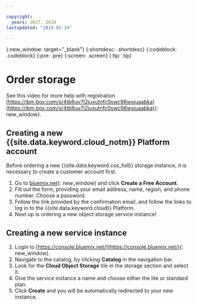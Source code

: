 ```yaml
---

copyright:
  years: 2017, 2018
lastupdated: "2018-05-24"

---
```

{:new_window: target="_blank"}
{:shortdesc: .shortdesc}
{:codeblock: .codeblock}
{:pre: .pre}
{:screen: .screen}
{:tip: .tip}

# Order storage
See this video for more help with registration [https://ibm.box.com/s/4tb6uv7i2juxutnfc0swc98wsiuaabka](https://ibm.box.com/s/4tb6uv7i2juxutnfc0swc98wsiuaabka){: new_window}. 

## Creating a new {{site.data.keyword.cloud_notm}} Platform account

Before ordering a new {{site.data.keyword.cos_full}} storage instance, it is necessary to create a customer account first. 

1. Go to [bluemix.net][6]{: new_window} and click **Create a Free Account**.
2. Fill out the form, providing your email address, name, region, and phone number. Choose a password.
3. Follow the link provided by the confirmation email, and follow the links to log in to the {{site.data.keyword.cloud}} Platform.
4. Next up is ordering a new object storage service instance!

## Creating a new service instance

1. Login to [https://console.bluemix.net/](https://console.bluemix.net/){: new_window}.
2. Navigate to the catalog, by clicking **Catalog** in the navigation bar.
3. Look for the **Cloud Object Storage** tile in the storage section and select it.
4. Give the service instance a name and choose either the lite or standard plan.
5. Click **Create** and you will be automatically redirected to your new instance.

[1]:    https://bluemix.net
[2]:    http://www.softlayer.com
[3]:    https://console.ng.bluemix.net/catalog/
[4]:    http://blog.softlayer.com/2016/new-softlayer-accounts-now-ibmid-authentication
[5]:    http://blog.softlayer.com/2016/meet-integrated-ibm-cloud-platform-softlayer-and-bluemix
[6]:    https://bluemix.net
[7]:    http://www.softlayer.com
